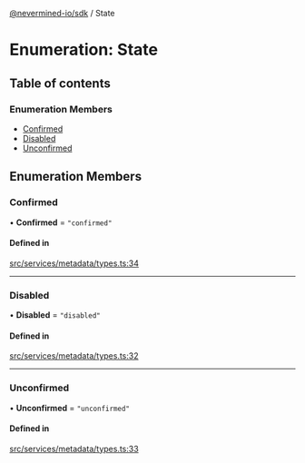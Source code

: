 [@nevermined-io/sdk](../code-reference.md) / State

# Enumeration: State

## Table of contents

### Enumeration Members

- [Confirmed](State.md#confirmed)
- [Disabled](State.md#disabled)
- [Unconfirmed](State.md#unconfirmed)

## Enumeration Members

### Confirmed

• **Confirmed** = `"confirmed"`

#### Defined in

[src/services/metadata/types.ts:34](https://github.com/nevermined-io/sdk-js/blob/bb26f8ab/src/services/metadata/types.ts#L34)

---

### Disabled

• **Disabled** = `"disabled"`

#### Defined in

[src/services/metadata/types.ts:32](https://github.com/nevermined-io/sdk-js/blob/bb26f8ab/src/services/metadata/types.ts#L32)

---

### Unconfirmed

• **Unconfirmed** = `"unconfirmed"`

#### Defined in

[src/services/metadata/types.ts:33](https://github.com/nevermined-io/sdk-js/blob/bb26f8ab/src/services/metadata/types.ts#L33)
